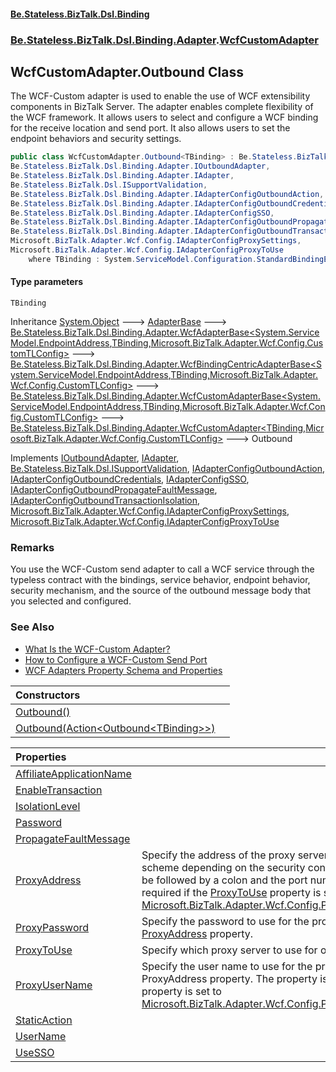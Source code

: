 #### [Be.Stateless.BizTalk.Dsl.Binding](README.md 'README')
### [Be.Stateless.BizTalk.Dsl.Binding.Adapter](Be.Stateless.BizTalk.Dsl.Binding.Adapter.md 'Be.Stateless.BizTalk.Dsl.Binding.Adapter').[WcfCustomAdapter](WcfCustomAdapter.md 'Be.Stateless.BizTalk.Dsl.Binding.Adapter.WcfCustomAdapter')

## WcfCustomAdapter.Outbound<TBinding> Class

The WCF-Custom adapter is used to enable the use of WCF extensibility components in BizTalk Server. The adapter
enables complete flexibility of the WCF framework. It allows users to select and configure a WCF binding for the
receive location and send port. It also allows users to set the endpoint behaviors and security settings.

```csharp
public class WcfCustomAdapter.Outbound<TBinding> : Be.Stateless.BizTalk.Dsl.Binding.Adapter.WcfCustomAdapter<TBinding, Microsoft.BizTalk.Adapter.Wcf.Config.CustomTLConfig>,
Be.Stateless.BizTalk.Dsl.Binding.Adapter.IOutboundAdapter,
Be.Stateless.BizTalk.Dsl.Binding.Adapter.IAdapter,
Be.Stateless.BizTalk.Dsl.ISupportValidation,
Be.Stateless.BizTalk.Dsl.Binding.Adapter.IAdapterConfigOutboundAction,
Be.Stateless.BizTalk.Dsl.Binding.Adapter.IAdapterConfigOutboundCredentials,
Be.Stateless.BizTalk.Dsl.Binding.Adapter.IAdapterConfigSSO,
Be.Stateless.BizTalk.Dsl.Binding.Adapter.IAdapterConfigOutboundPropagateFaultMessage,
Be.Stateless.BizTalk.Dsl.Binding.Adapter.IAdapterConfigOutboundTransactionIsolation,
Microsoft.BizTalk.Adapter.Wcf.Config.IAdapterConfigProxySettings,
Microsoft.BizTalk.Adapter.Wcf.Config.IAdapterConfigProxyToUse
    where TBinding : System.ServiceModel.Configuration.StandardBindingElement, new()
```
#### Type parameters

<a name='Be.Stateless.BizTalk.Dsl.Binding.Adapter.WcfCustomAdapter.Outbound_TBinding_.TBinding'></a>

`TBinding`

Inheritance [System.Object](https://docs.microsoft.com/en-us/dotnet/api/System.Object 'System.Object') &#129106; [AdapterBase](AdapterBase.md 'Be.Stateless.BizTalk.Dsl.Binding.Adapter.AdapterBase') &#129106; [Be.Stateless.BizTalk.Dsl.Binding.Adapter.WcfAdapterBase&lt;](WcfAdapterBase_TAddress,TBinding,TConfig_.md 'Be.Stateless.BizTalk.Dsl.Binding.Adapter.WcfAdapterBase<TAddress,TBinding,TConfig>')[System.ServiceModel.EndpointAddress](https://docs.microsoft.com/en-us/dotnet/api/System.ServiceModel.EndpointAddress 'System.ServiceModel.EndpointAddress')[,](WcfAdapterBase_TAddress,TBinding,TConfig_.md 'Be.Stateless.BizTalk.Dsl.Binding.Adapter.WcfAdapterBase<TAddress,TBinding,TConfig>')[TBinding](WcfCustomAdapter.Outbound_TBinding_.md#Be.Stateless.BizTalk.Dsl.Binding.Adapter.WcfCustomAdapter.Outbound_TBinding_.TBinding 'Be.Stateless.BizTalk.Dsl.Binding.Adapter.WcfCustomAdapter.Outbound<TBinding>.TBinding')[,](WcfAdapterBase_TAddress,TBinding,TConfig_.md 'Be.Stateless.BizTalk.Dsl.Binding.Adapter.WcfAdapterBase<TAddress,TBinding,TConfig>')[Microsoft.BizTalk.Adapter.Wcf.Config.CustomTLConfig](https://docs.microsoft.com/en-us/dotnet/api/Microsoft.BizTalk.Adapter.Wcf.Config.CustomTLConfig 'Microsoft.BizTalk.Adapter.Wcf.Config.CustomTLConfig')[&gt;](WcfAdapterBase_TAddress,TBinding,TConfig_.md 'Be.Stateless.BizTalk.Dsl.Binding.Adapter.WcfAdapterBase<TAddress,TBinding,TConfig>') &#129106; [Be.Stateless.BizTalk.Dsl.Binding.Adapter.WcfBindingCentricAdapterBase&lt;](WcfBindingCentricAdapterBase_TAddress,TBinding,TConfig_.md 'Be.Stateless.BizTalk.Dsl.Binding.Adapter.WcfBindingCentricAdapterBase<TAddress,TBinding,TConfig>')[System.ServiceModel.EndpointAddress](https://docs.microsoft.com/en-us/dotnet/api/System.ServiceModel.EndpointAddress 'System.ServiceModel.EndpointAddress')[,](WcfBindingCentricAdapterBase_TAddress,TBinding,TConfig_.md 'Be.Stateless.BizTalk.Dsl.Binding.Adapter.WcfBindingCentricAdapterBase<TAddress,TBinding,TConfig>')[TBinding](WcfCustomAdapter.Outbound_TBinding_.md#Be.Stateless.BizTalk.Dsl.Binding.Adapter.WcfCustomAdapter.Outbound_TBinding_.TBinding 'Be.Stateless.BizTalk.Dsl.Binding.Adapter.WcfCustomAdapter.Outbound<TBinding>.TBinding')[,](WcfBindingCentricAdapterBase_TAddress,TBinding,TConfig_.md 'Be.Stateless.BizTalk.Dsl.Binding.Adapter.WcfBindingCentricAdapterBase<TAddress,TBinding,TConfig>')[Microsoft.BizTalk.Adapter.Wcf.Config.CustomTLConfig](https://docs.microsoft.com/en-us/dotnet/api/Microsoft.BizTalk.Adapter.Wcf.Config.CustomTLConfig 'Microsoft.BizTalk.Adapter.Wcf.Config.CustomTLConfig')[&gt;](WcfBindingCentricAdapterBase_TAddress,TBinding,TConfig_.md 'Be.Stateless.BizTalk.Dsl.Binding.Adapter.WcfBindingCentricAdapterBase<TAddress,TBinding,TConfig>') &#129106; [Be.Stateless.BizTalk.Dsl.Binding.Adapter.WcfCustomAdapterBase&lt;](WcfCustomAdapterBase_TAddress,TBinding,TConfig_.md 'Be.Stateless.BizTalk.Dsl.Binding.Adapter.WcfCustomAdapterBase<TAddress,TBinding,TConfig>')[System.ServiceModel.EndpointAddress](https://docs.microsoft.com/en-us/dotnet/api/System.ServiceModel.EndpointAddress 'System.ServiceModel.EndpointAddress')[,](WcfCustomAdapterBase_TAddress,TBinding,TConfig_.md 'Be.Stateless.BizTalk.Dsl.Binding.Adapter.WcfCustomAdapterBase<TAddress,TBinding,TConfig>')[TBinding](WcfCustomAdapter.Outbound_TBinding_.md#Be.Stateless.BizTalk.Dsl.Binding.Adapter.WcfCustomAdapter.Outbound_TBinding_.TBinding 'Be.Stateless.BizTalk.Dsl.Binding.Adapter.WcfCustomAdapter.Outbound<TBinding>.TBinding')[,](WcfCustomAdapterBase_TAddress,TBinding,TConfig_.md 'Be.Stateless.BizTalk.Dsl.Binding.Adapter.WcfCustomAdapterBase<TAddress,TBinding,TConfig>')[Microsoft.BizTalk.Adapter.Wcf.Config.CustomTLConfig](https://docs.microsoft.com/en-us/dotnet/api/Microsoft.BizTalk.Adapter.Wcf.Config.CustomTLConfig 'Microsoft.BizTalk.Adapter.Wcf.Config.CustomTLConfig')[&gt;](WcfCustomAdapterBase_TAddress,TBinding,TConfig_.md 'Be.Stateless.BizTalk.Dsl.Binding.Adapter.WcfCustomAdapterBase<TAddress,TBinding,TConfig>') &#129106; [Be.Stateless.BizTalk.Dsl.Binding.Adapter.WcfCustomAdapter&lt;](WcfCustomAdapter_TBinding,TConfig_.md 'Be.Stateless.BizTalk.Dsl.Binding.Adapter.WcfCustomAdapter<TBinding,TConfig>')[TBinding](WcfCustomAdapter.Outbound_TBinding_.md#Be.Stateless.BizTalk.Dsl.Binding.Adapter.WcfCustomAdapter.Outbound_TBinding_.TBinding 'Be.Stateless.BizTalk.Dsl.Binding.Adapter.WcfCustomAdapter.Outbound<TBinding>.TBinding')[,](WcfCustomAdapter_TBinding,TConfig_.md 'Be.Stateless.BizTalk.Dsl.Binding.Adapter.WcfCustomAdapter<TBinding,TConfig>')[Microsoft.BizTalk.Adapter.Wcf.Config.CustomTLConfig](https://docs.microsoft.com/en-us/dotnet/api/Microsoft.BizTalk.Adapter.Wcf.Config.CustomTLConfig 'Microsoft.BizTalk.Adapter.Wcf.Config.CustomTLConfig')[&gt;](WcfCustomAdapter_TBinding,TConfig_.md 'Be.Stateless.BizTalk.Dsl.Binding.Adapter.WcfCustomAdapter<TBinding,TConfig>') &#129106; Outbound<TBinding>

Implements [IOutboundAdapter](IOutboundAdapter.md 'Be.Stateless.BizTalk.Dsl.Binding.Adapter.IOutboundAdapter'), [IAdapter](IAdapter.md 'Be.Stateless.BizTalk.Dsl.Binding.Adapter.IAdapter'), [Be.Stateless.BizTalk.Dsl.ISupportValidation](https://docs.microsoft.com/en-us/dotnet/api/Be.Stateless.BizTalk.Dsl.ISupportValidation 'Be.Stateless.BizTalk.Dsl.ISupportValidation'), [IAdapterConfigOutboundAction](IAdapterConfigOutboundAction.md 'Be.Stateless.BizTalk.Dsl.Binding.Adapter.IAdapterConfigOutboundAction'), [IAdapterConfigOutboundCredentials](IAdapterConfigOutboundCredentials.md 'Be.Stateless.BizTalk.Dsl.Binding.Adapter.IAdapterConfigOutboundCredentials'), [IAdapterConfigSSO](IAdapterConfigSSO.md 'Be.Stateless.BizTalk.Dsl.Binding.Adapter.IAdapterConfigSSO'), [IAdapterConfigOutboundPropagateFaultMessage](IAdapterConfigOutboundPropagateFaultMessage.md 'Be.Stateless.BizTalk.Dsl.Binding.Adapter.IAdapterConfigOutboundPropagateFaultMessage'), [IAdapterConfigOutboundTransactionIsolation](IAdapterConfigOutboundTransactionIsolation.md 'Be.Stateless.BizTalk.Dsl.Binding.Adapter.IAdapterConfigOutboundTransactionIsolation'), [Microsoft.BizTalk.Adapter.Wcf.Config.IAdapterConfigProxySettings](https://docs.microsoft.com/en-us/dotnet/api/Microsoft.BizTalk.Adapter.Wcf.Config.IAdapterConfigProxySettings 'Microsoft.BizTalk.Adapter.Wcf.Config.IAdapterConfigProxySettings'), [Microsoft.BizTalk.Adapter.Wcf.Config.IAdapterConfigProxyToUse](https://docs.microsoft.com/en-us/dotnet/api/Microsoft.BizTalk.Adapter.Wcf.Config.IAdapterConfigProxyToUse 'Microsoft.BizTalk.Adapter.Wcf.Config.IAdapterConfigProxyToUse')

### Remarks
You use the WCF-Custom send adapter to call a WCF service through the typeless contract with the bindings, service
behavior, endpoint behavior, security mechanism, and the source of the outbound message body that you selected and
configured.

### See Also
- [What Is the WCF-Custom Adapter?](https://docs.microsoft.com/en-us/biztalk/core/technical-reference/wcf-custom-transport-properties-dialog-box-send-messages-tab 'https://docs.microsoft.com/en-us/biztalk/core/technical-reference/wcf-custom-transport-properties-dialog-box-send-messages-tab')
- [How to Configure a WCF-Custom Send Port](https://docs.microsoft.com/en-us/biztalk/core/how-to-configure-a-wcf-custom-send-port 'https://docs.microsoft.com/en-us/biztalk/core/how-to-configure-a-wcf-custom-send-port')
- [WCF Adapters Property Schema and Properties](https://docs.microsoft.com/en-us/biztalk/core/wcf-adapters-property-schema-and-properties 'https://docs.microsoft.com/en-us/biztalk/core/wcf-adapters-property-schema-and-properties')

| Constructors | |
| :--- | :--- |
| [Outbound()](WcfCustomAdapter.Outbound_TBinding_.Outbound().md 'Be.Stateless.BizTalk.Dsl.Binding.Adapter.WcfCustomAdapter.Outbound<TBinding>.Outbound()') | |
| [Outbound(Action&lt;Outbound&lt;TBinding&gt;&gt;)](WcfCustomAdapter.Outbound_TBinding_.Outbound(Action_Outbound_TBinding__).md 'Be.Stateless.BizTalk.Dsl.Binding.Adapter.WcfCustomAdapter.Outbound<TBinding>.Outbound(System.Action<Be.Stateless.BizTalk.Dsl.Binding.Adapter.WcfCustomAdapter.Outbound<TBinding>>)') | |

| Properties | |
| :--- | :--- |
| [AffiliateApplicationName](WcfCustomAdapter.Outbound_TBinding_.AffiliateApplicationName.md 'Be.Stateless.BizTalk.Dsl.Binding.Adapter.WcfCustomAdapter.Outbound<TBinding>.AffiliateApplicationName') | |
| [EnableTransaction](WcfCustomAdapter.Outbound_TBinding_.EnableTransaction.md 'Be.Stateless.BizTalk.Dsl.Binding.Adapter.WcfCustomAdapter.Outbound<TBinding>.EnableTransaction') | |
| [IsolationLevel](WcfCustomAdapter.Outbound_TBinding_.IsolationLevel.md 'Be.Stateless.BizTalk.Dsl.Binding.Adapter.WcfCustomAdapter.Outbound<TBinding>.IsolationLevel') | |
| [Password](WcfCustomAdapter.Outbound_TBinding_.Password.md 'Be.Stateless.BizTalk.Dsl.Binding.Adapter.WcfCustomAdapter.Outbound<TBinding>.Password') | |
| [PropagateFaultMessage](WcfCustomAdapter.Outbound_TBinding_.PropagateFaultMessage.md 'Be.Stateless.BizTalk.Dsl.Binding.Adapter.WcfCustomAdapter.Outbound<TBinding>.PropagateFaultMessage') | |
| [ProxyAddress](WcfCustomAdapter.Outbound_TBinding_.ProxyAddress.md 'Be.Stateless.BizTalk.Dsl.Binding.Adapter.WcfCustomAdapter.Outbound<TBinding>.ProxyAddress') | Specify the address of the proxy server. Use the <b>https</b> or the http scheme depending on the security configuration. This address can be followed by a colon and the port number. The property is required if the [ProxyToUse](WcfCustomAdapter.Outbound_TBinding_.ProxyToUse.md 'Be.Stateless.BizTalk.Dsl.Binding.Adapter.WcfCustomAdapter.Outbound<TBinding>.ProxyToUse') property is set to [Microsoft.BizTalk.Adapter.Wcf.Config.ProxySelection.UserSpecified](https://docs.microsoft.com/en-us/dotnet/api/Microsoft.BizTalk.Adapter.Wcf.Config.ProxySelection.UserSpecified 'Microsoft.BizTalk.Adapter.Wcf.Config.ProxySelection.UserSpecified'). |
| [ProxyPassword](WcfCustomAdapter.Outbound_TBinding_.ProxyPassword.md 'Be.Stateless.BizTalk.Dsl.Binding.Adapter.WcfCustomAdapter.Outbound<TBinding>.ProxyPassword') | Specify the password to use for the proxy server specified in the [ProxyAddress](WcfCustomAdapter.Outbound_TBinding_.ProxyAddress.md 'Be.Stateless.BizTalk.Dsl.Binding.Adapter.WcfCustomAdapter.Outbound<TBinding>.ProxyAddress') property. |
| [ProxyToUse](WcfCustomAdapter.Outbound_TBinding_.ProxyToUse.md 'Be.Stateless.BizTalk.Dsl.Binding.Adapter.WcfCustomAdapter.Outbound<TBinding>.ProxyToUse') | Specify which proxy server to use for outgoing HTTP traffic. |
| [ProxyUserName](WcfCustomAdapter.Outbound_TBinding_.ProxyUserName.md 'Be.Stateless.BizTalk.Dsl.Binding.Adapter.WcfCustomAdapter.Outbound<TBinding>.ProxyUserName') | Specify the user name to use for the proxy server specified in the ProxyAddress property. The property is required if the [ProxyToUse](WcfCustomAdapter.Outbound_TBinding_.ProxyToUse.md 'Be.Stateless.BizTalk.Dsl.Binding.Adapter.WcfCustomAdapter.Outbound<TBinding>.ProxyToUse') property is set to [Microsoft.BizTalk.Adapter.Wcf.Config.ProxySelection.UserSpecified](https://docs.microsoft.com/en-us/dotnet/api/Microsoft.BizTalk.Adapter.Wcf.Config.ProxySelection.UserSpecified 'Microsoft.BizTalk.Adapter.Wcf.Config.ProxySelection.UserSpecified'). |
| [StaticAction](WcfCustomAdapter.Outbound_TBinding_.StaticAction.md 'Be.Stateless.BizTalk.Dsl.Binding.Adapter.WcfCustomAdapter.Outbound<TBinding>.StaticAction') | |
| [UserName](WcfCustomAdapter.Outbound_TBinding_.UserName.md 'Be.Stateless.BizTalk.Dsl.Binding.Adapter.WcfCustomAdapter.Outbound<TBinding>.UserName') | |
| [UseSSO](WcfCustomAdapter.Outbound_TBinding_.UseSSO.md 'Be.Stateless.BizTalk.Dsl.Binding.Adapter.WcfCustomAdapter.Outbound<TBinding>.UseSSO') | |
